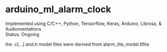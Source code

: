 # arduino_ml_alarm_clock
Implemented using C/C++, Python, Tensorflow, Keras, Arduino, Librosa, & Audiomentations <br>
Status: Ongoing


the .c[...] and.h model files were derived from alarm_lite_model.tflite
